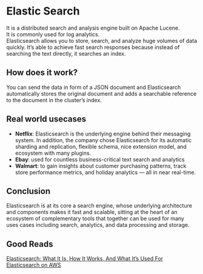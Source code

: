 <h1>Elastic Search</h1>
  <p>
    It is a distributed search and analysis engine built on Apache Lucene. <br/>
    It is commonly used for log analytics. <br/>
    Elasticsearch allows you to store, search, and analyze huge volumes of data quickly. 
    It’s able to achieve fast search responses because instead of searching the text directly, it searches an index.
  </p>
  <h2>How does it work?</h2>
    <p>
      You can send the data in form of a JSON document and Elasticsearch automatically stores the original document and adds a searchable reference to the document in the cluster’s index.
    <p>
  <h2>Real world usecases</h2>
    <ul>
      <li><b>Netflix</b>: Elasticsearch is the underlying engine behind their messaging system. In addition, the company chose Elasticsearch for its automatic sharding and replication, flexible schema, nice extension model, and ecosystem with many plugins.</li>
      <li><b>Ebay</b>: used for countless business-critical text search and analytics</li>
      <li><b>Walmart</b>: to gain insights about customer purchasing patterns, track store performance metrics, and holiday analytics — all in near real-time.</li>
    </ul>
  <h2>Conclusion</h2>
    <p>
      Elasticsearch is at its core a search engine, whose underlying architecture and components makes it fast and scalable, sitting at the heart of an ecosystem of complementary tools that together can be used for many uses cases including search, analytics, and data processing and storage. 
    </p>
  <h2>Good Reads</h2>
    <a href="https://www.knowi.com/blog/what-is-elastic-search/">Elasticsearch: What It Is, How It Works, And What It’s Used For</a><br/>
    <a href="https://aws.amazon.com/opensearch-service/the-elk-stack/what-is-elasticsearch/">Elasticsearch on AWS</a>
